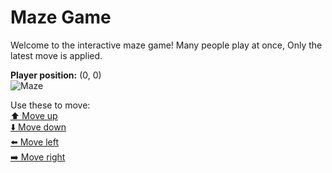 # Maze Game  
Welcome to the interactive maze game! Many people play at once, Only the latest move is applied.

**Player position:** (0, 0)  
![Maze](https://recognize-instructor-criteria-other.trycloudflare.com/images/pos_0_0.png?t=1760509118432)

Use these to move:  
[⬆️ Move up](https://recognize-instructor-criteria-other.trycloudflare.com/move/0_0_w)  
[⬇️ Move down](https://recognize-instructor-criteria-other.trycloudflare.com/move/0_0_s)  
[⬅️ Move left](https://recognize-instructor-criteria-other.trycloudflare.com/move/0_0_a)  
[➡️ Move right](https://recognize-instructor-criteria-other.trycloudflare.com/move/0_0_d)
